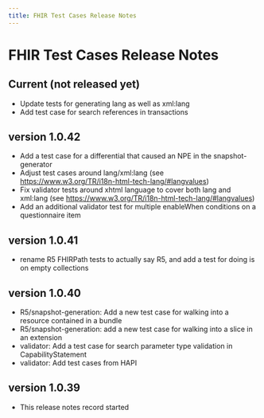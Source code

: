 ```yaml
---
title: FHIR Test Cases Release Notes
---
```


# FHIR Test Cases Release Notes

## Current (not released yet)

* Update tests for generating lang as well as xml:lang
* Add test case for search references in transactions

## version 1.0.42


* Add a test case for a differential that caused an NPE in the snapshot-generator
* Adjust test cases around lang/xml:lang (see https://www.w3.org/TR/i18n-html-tech-lang/#langvalues)
* Fix validator tests around xhtml language to cover both lang and xml:lang (see https://www.w3.org/TR/i18n-html-tech-lang/#langvalues)
* Add an additional validator test for multiple enableWhen conditions on a questionnaire item

## version 1.0.41


* rename R5 FHIRPath tests to actually say R5, and add a test for doing is on empty collections

## version 1.0.40

* R5/snapshot-generation: Add a new test case for walking into a resource contained in a bundle 
* R5/snapshot-generation: add a new test case for walking into a slice in an extension
* validator: Add a test case for search parameter type validation in CapabilityStatement
* validator: Add test cases from HAPI 

## version 1.0.39

* This release notes record started